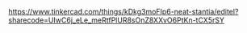 https://www.tinkercad.com/things/kDkg3moFIp6-neat-stantia/editel?sharecode=UIwC6j_eLe_meRtfPlUR8sOnZ8XXvO6PtKn-tCX5rSY
